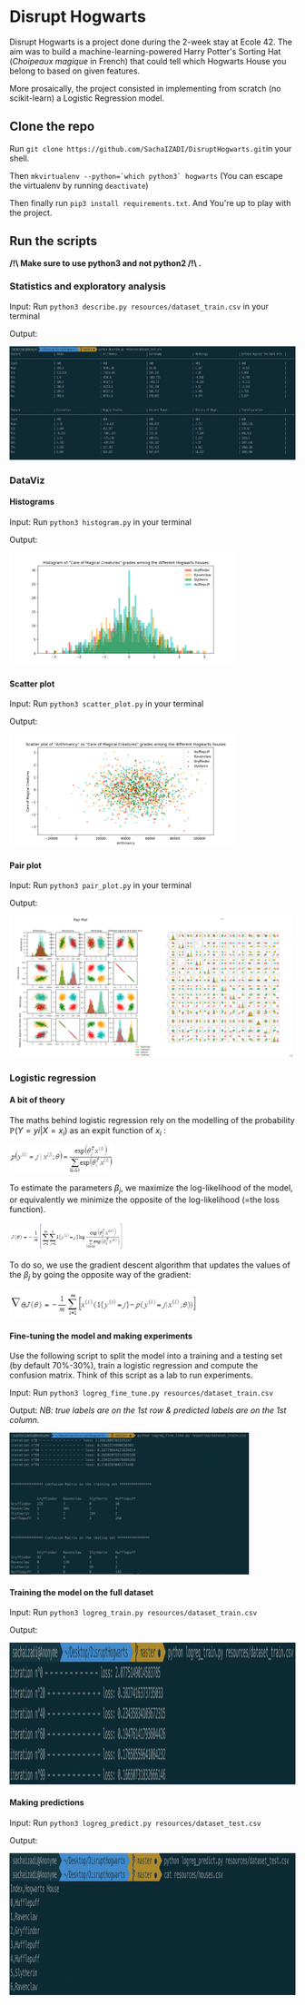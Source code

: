 # Disrupt Hogwarts

Disrupt Hogwarts is a project done during the 2-week stay at Ecole 42. The aim was to build a machine-learning-powered Harry Potter's Sorting Hat (*Choipeaux magique* in French) that could tell which Hogwarts House you belong to based on given features.

More prosaically, the project consisted in implementing from scratch (no scikit-learn) a Logistic Regression model.

## Clone the repo
Run `git clone https://github.com/SachaIZADI/DisruptHogwarts.git`in your shell.

Then ```mkvirtualenv --python=`which python3` hogwarts``` (You can escape the virtualenv by running `deactivate`)

Then finally run `pip3 install requirements.txt`. And You're up to play with the project.



## Run the scripts

**/!\ Make sure to use python3 and not python2 /!\ .**

### Statistics and exploratory analysis
Input: Run `python3 describe.py resources/dataset_train.csv` in your terminal

Output: 

<img src = "img/stdout.png" height="200">


### DataViz
#### Histograms
Input: Run `python3 histogram.py` in your terminal

Output: 

<img src = "img/hist.png" height="200">

#### Scatter plot
Input: Run `python3 scatter_plot.py` in your terminal

Output: 

<img src = "img/scatter.png" height="200">

#### Pair plot
Input: Run `python3 pair_plot.py` in your terminal

Output: 

<img src = "img/pairplot.png" height="250"><img src = "img/full_pair_plot.png" height="250">


### Logistic regression

#### A bit of theory
The maths behind logistic regression rely on the modelling of the probability $\mathbb{P}(Y=yi|X=x_i)$ as an expit function of $x_i$ :

<img src = "img/formula_proba.png" height="50">

To estimate the parameters $\beta_j$, we maximize the log-likelihood of the model, or equivalently we minimize the opposite of the log-likelihood (=the loss function).

<img src = "img/formula_loss.png" height="50">

To do so, we use the gradient descent algorithm that updates the values of the $\beta_j$ by going the opposite way of the gradient: 

<img src = "img/formula_gradient.png" height="50">


#### Fine-tuning the model and making experiments
Use the following script to split the model into a training and a testing set (by default 70%-30%), train a logistic regression and compute the confusion matrix. Think of this script as a lab to run experiments.

Input: Run `python3 logreg_fine_tune.py resources/dataset_train.csv`

Output: *NB: true labels are on the 1st row & predicted labels are on the 1st column.*

<img src = "img/confusion_matrix.png" height="250">

#### Training the model on the full dataset
Input: Run `python3 logreg_train.py resources/dataset_train.csv`

Output:

<img src = "img/output_train.png" height="250">

#### Making predictions
Input: Run `python3 logreg_predict.py resources/dataset_test.csv`

Output:

<img src = "img/output_predict.png" height="250">
